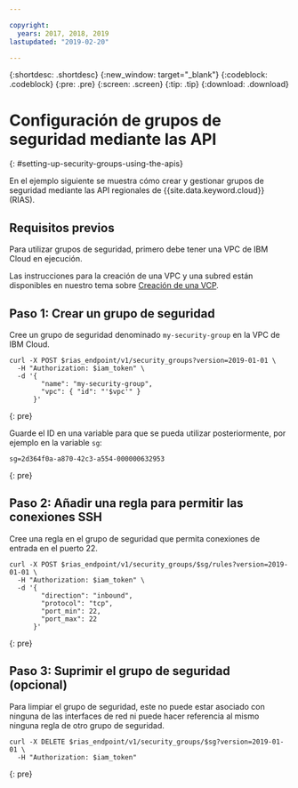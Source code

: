 ```yaml
---

copyright:
  years: 2017, 2018, 2019
lastupdated: "2019-02-20"

---
```


{:shortdesc: .shortdesc}
{:new_window: target="_blank"}
{:codeblock: .codeblock}
{:pre: .pre}
{:screen: .screen}
{:tip: .tip}
{:download: .download}

# Configuración de grupos de seguridad mediante las API
{: #setting-up-security-groups-using-the-apis}

En el ejemplo siguiente se muestra cómo crear y gestionar grupos de seguridad mediante las API regionales de {{site.data.keyword.cloud}} (RIAS).

## Requisitos previos

Para utilizar grupos de seguridad, primero debe tener una VPC de IBM Cloud en ejecución.

Las instrucciones para la creación de una VPC y una subred están disponibles en nuestro tema sobre [Creación de una VCP](/docs/infrastructure/vpc?topic=vpc-creating-a-vpc-using-the-rest-apis).

## Paso 1: Crear un grupo de seguridad

Cree un grupo de seguridad denominado `my-security-group` en la VPC de IBM Cloud.

```
curl -X POST $rias_endpoint/v1/security_groups?version=2019-01-01 \
  -H "Authorization: $iam_token" \
  -d '{
        "name": "my-security-group",
        "vpc": { "id": "'$vpc'" }
      }'
```
{: pre}

Guarde el ID en una variable para que se pueda utilizar posteriormente, por ejemplo en la variable `sg`:

```
sg=2d364f0a-a870-42c3-a554-000000632953
```
{: pre}

## Paso 2: Añadir una regla para permitir las conexiones SSH

Cree una regla en el grupo de seguridad que permita conexiones de entrada en el puerto 22.

```
curl -X POST $rias_endpoint/v1/security_groups/$sg/rules?version=2019-01-01 \
  -H "Authorization: $iam_token" \
  -d '{
        "direction": "inbound",
        "protocol": "tcp",
        "port_min": 22,
        "port_max": 22
      }'
```
{: pre}

## Paso 3: Suprimir el grupo de seguridad (opcional)

Para limpiar el grupo de seguridad, este no puede estar asociado con ninguna de las interfaces de red ni puede hacer referencia al mismo ninguna regla de otro grupo de seguridad.

```
curl -X DELETE $rias_endpoint/v1/security_groups/$sg?version=2019-01-01 \
  -H "Authorization: $iam_token"
```
{: pre}
